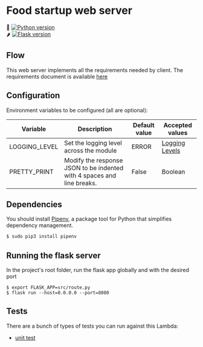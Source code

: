 # Food startup web server 

🐍 [![Python version](https://img.shields.io/badge/python-3.6-blue)](https://python.org)</br>
🌶 [![Flask version](https://img.shields.io/badge/flask-1.1.1-blue)](https://python.org)

## Flow 

This web server implements all the requirements needed by client. The requirements document is available [here](requirements.pdf)

## Configuration

Environment variables to be configured (all are optional):

| Variable | Description | Default value | Accepted values |
| -------- | ----------- | ------------- | --------------- |
| LOGGING_LEVEL | Set the logging level across the module | ERROR | [Logging Levels](https://docs.python.org/3/library/logging.html#levels) |
| PRETTY_PRINT | Modify the response JSON to be indented with 4 spaces and line breaks. | False | Boolean |

## Dependencies

You should install [Pipenv](https://docs.pipenv.org), a package tool for Python that simplifies dependency management.

```bash
$ sudo pip3 install pipenv
```

## Running the flask server

In the project's root folder, run the flask app globally and with the desired port

```
$ export FLASK_APP=src/route.py
$ flask run --host=0.0.0.0 --port=8080
```

## Tests

There are a bunch of types of tests you can run against this Lambda:

- [unit test](tests/unit)




